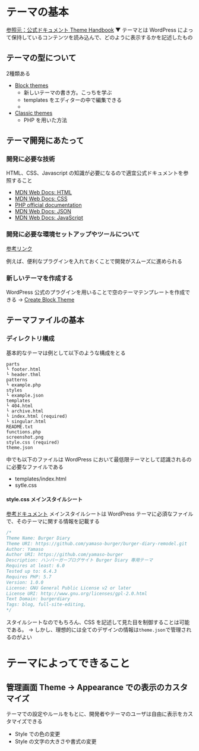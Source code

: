 # テーマの基本
[参照元：公式ドキュメント Theme Handbook](https://developer.wordpress.org/themes/)
▼ テーマとは
WordPress によって保持しているコンテンツを読み込んで、どのように表示するかを記述したもの

## テーマの型について
2種類ある
- [Block themes](https://developer.wordpress.org/themes/getting-started/what-is-a-theme/#block-themes)
    - 新しいテーマの書き方。こっちを学ぶ
    - templates をエディターの中で編集できる
    - 
- [Classic themes](https://developer.wordpress.org/themes/getting-started/what-is-a-theme/#classic-themes)
    - PHP を用いた方法

## テーマ開発にあたって
### 開発に必要な技術
HTML、CSS、Javascript の知識が必要になるので適宜公式ドキュメントを参照すること

- [MDN Web Docs: HTML](https://developer.mozilla.org/en-US/docs/Web/HTML)
- [MDN Web Docs: CSS](https://developer.mozilla.org/en-US/docs/Web/CSS)
- [PHP official documentation](https://www.php.net/docs.php)
- [MDN Web Docs: JSON](https://developer.mozilla.org/en-US/docs/Learn/JavaScript/Objects/JSON)
- [MDN Web Docs: JavaScript](https://developer.mozilla.org/en-US/docs/Learn/JavaScript)

### 開発に必要な環境セットアップやツールについて
[参考リンク](https://developer.wordpress.org/themes/getting-started/tools-and-setup/)

例えば、便利なプラグインを入れておくことで開発がスムーズに進められる

### 新しいテーマを作成する
WordPress 公式のプラグインを用いることで空のテーマテンプレートを作成できる
→ [Create Block Theme](https://developer.wordpress.org/themes/getting-started/quick-start-guide/#using-the-create-block-theme-plugin)

## テーマファイルの基本
### ディレクトリ構成
基本的なテーマは例として以下のような構成をとる
```
parts
└ footer.html
└ header.thml
patterns
└ example.php
styles
└ example.json
templates
└ 404.html
└ archive.html
└ index.html (required)
└ singular.html
README.txt
functions.php
screenshot.png
style.css (required)
theme.json
```
中でも以下のファイルは WordPress において最低限テーマとして認識されるのに必要なファイルである
- templates/index.html
- sytle.css

#### style.css メインスタイルシート
[参考ドキュメント](https://developer.wordpress.org/themes/core-concepts/main-stylesheet/)
メインスタイルシートは WordPress テーマに必須なファイルで、そのテーマに関する情報を記載する
```css
/*
Theme Name: Burger Diary
Theme URI: https://github.com/yamaso-burger/burger-diary-remodel.git
Author: Yamaso
Author URI: https://github.com/yamaso-burger
Description: ハンバーガーブログサイト Burger Diary 専用テーマ
Requires at least: 6.0
Tested up to: 6.4.3
Requires PHP: 5.7
Version: 1.0.0
License: GNU General Public License v2 or later
License URI: http://www.gnu.org/licenses/gpl-2.0.html
Text Domain: burgerdiary
Tags: blog, full-site-editing, 
*/
```
スタイルシートなのでもちろん、CSS を記述して見た目を制御することは可能である。
→ しかし、理想的には全てのデザインの情報は`theme.json`で管理されるのがよい


# テーマによってできること
## 管理画面 Theme -> Appearance での表示のカスタマイズ
テーマでの設定やルールをもとに、開発者やテーマのユーザは自由に表示をカスタマイズできる
- Style での色の変更
- Style の文字の大きさや書式の変更
